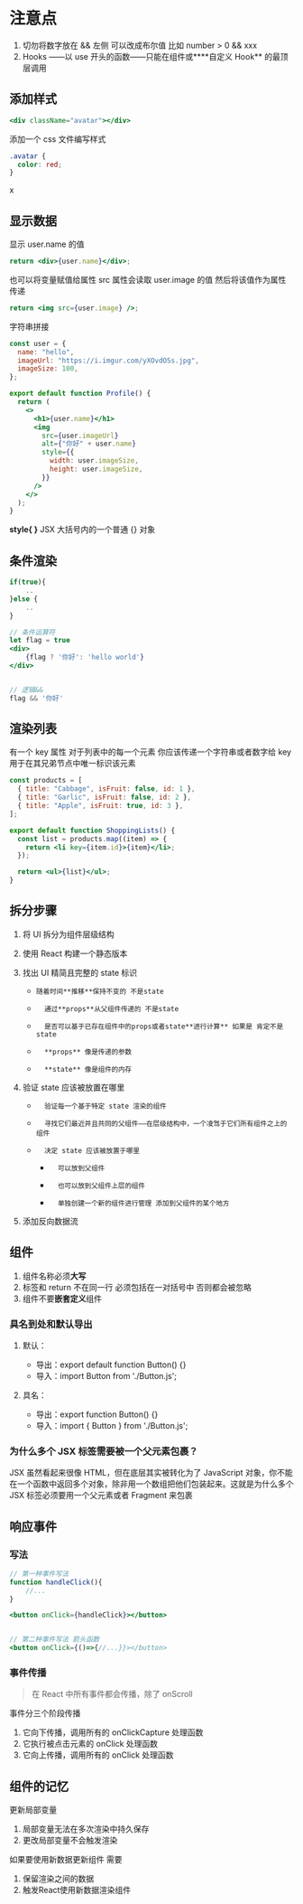 # 注意点

1.  切勿将数字放在 && 左侧 可以改成布尔值 比如 number > 0 && xxx
2.  Hooks ——以 use 开头的函数——只能在组件或****自定义 Hook** 的最顶层调用

## 添加样式

```jsx
<div className="avatar"></div>
```

添加一个 css 文件编写样式

```css
.avatar {
  color: red;
}
```

x

## 显示数据

显示 user.name 的值

```jsx
return <div>{user.name}</div>;
```

也可以将变量赋值给属性 src 属性会读取 user.image 的值 然后将该值作为属性传递

```jsx
return <img src={user.image} />;
```

字符串拼接

```jsx
const user = {
  name: "hello",
  imageUrl: "https://i.imgur.com/yXOvdOSs.jpg",
  imageSize: 100,
};

export default function Profile() {
  return (
    <>
      <h1>{user.name}</h1>
      <img
        src={user.imageUrl}
        alt={"你好" + user.name}
        style={{
          width: user.imageSize,
          height: user.imageSize,
        }}
      />
    </>
  );
}
```

**style{ }** JSX 大括号内的一个普通 {} 对象

## 条件渲染

```jsx
if(true){
    ..
}else {
    ..
}

// 条件运算符
let flag = true
<div>
    {flag ? '你好': 'hello world'}
</div>


// 逻辑&&
flag && '你好'
```

## 渲染列表

有一个 key 属性 对于列表中的每一个元素 你应该传递一个字符串或者数字给 key 用于在其兄弟节点中唯一标识该元素

```jsx
const products = [
  { title: "Cabbage", isFruit: false, id: 1 },
  { title: "Garlic", isFruit: false, id: 2 },
  { title: "Apple", isFruit: true, id: 3 },
];

export default function ShoppingLists() {
  const list = products.map((item) => {
    return <li key={item.id}>{item}</li>;
  });

  return <ul>{list}</ul>;
}
```

## 拆分步骤

1.  将 UI 拆分为组件层级结构

2.  使用 React 构建一个静态版本

3.  找出 UI 精简且完整的 state 标识

    -     随着时间**推移**保持不变的 不是state
    -       通过**props**从父组件传递的 不是state
    -       是否可以基于已存在组件中的props或者state**进行计算** 如果是 肯定不是state
    -       **props** 像是传递的参数
    -       **state** 像是组件的内存

4.  验证 state 应该被放置在哪里

    -       验证每一个基于特定 state 渲染的组件
    -       寻找它们最近并且共同的父组件——在层级结构中，一个凌驾于它们所有组件之上的组件
    -       决定 state 应该被放置于哪里
      -       可以放到父组件
      -       也可以放到父组件上层的组件
      -       单独创建一个新的组件进行管理 添加到父组件的某个地方

5.  添加反向数据流

## 组件

1. 组件名称必须**大写**
2. 标签和 return 不在同一行 必须包括在一对括号中 否则都会被忽略
3. 组件不要**嵌套定义**组件

### 具名到处和默认导出

1.  默认：
    - 导出：export default function Button() {}
    - 导入：import Button from './Button.js';
2.  具名：

    - 导出：export function Button() {}
    - 导入：import { Button } from './Button.js';

### 为什么多个 JSX 标签需要被一个父元素包裹？

JSX 虽然看起来很像 HTML，但在底层其实被转化为了 JavaScript 对象，你不能在一个函数中返回多个对象，除非用一个数组把他们包装起来。这就是为什么多个 JSX 标签必须要用一个父元素或者 Fragment 来包裹


## 响应事件


### 写法
```jsx
// 第一种事件写法
function handleClick(){
    //...
}

<button onClick={handleClick}></button>


// 第二种事件写法 箭头函数
<button onClick={()=>{//...}}></button>
```


### 事件传播
>   在 React 中所有事件都会传播，除了 onScroll


事件分三个阶段传播
1.  它向下传播，调用所有的 onClickCapture 处理函数
2.  它执行被点击元素的 onClick 处理函数
3.  它向上传播，调用所有的 onClick 处理函数


## 组件的记忆

更新局部变量
1.  局部变量无法在多次渲染中持久保存
2.  更改局部变量不会触发渲染

如果要使用新数据更新组件 需要
1.  保留渲染之间的数据
2.  触发React使用新数据渲染组件

